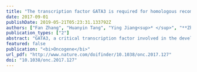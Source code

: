 ```yaml
---
title: "The transcription factor GATA3 is required for homologous recombination repair by regulating CtIP expression."
date: 2017-09-01
publishDate: 2019-05-21T05:23:31.133792Z
authors: ["Fan Zhang", "Huanyin Tang", "Ying Jiang<sup>* </sup>", "**Zhiyong Mao**<sup>* </sup>"]
publication_types: ["2"]
abstract: "GATA3, a critical transcription factor involved in the development of the mammary gland, also plays important roles in mammary tumorigenesis by regulating transcription in coordination with two essential DNA repair factors, PARP1 and BRCA1. However, whether and how GATA3 participates in the process of DNA repair, which is often associated with tumorigenesis, has not been investigated. Here we demonstrate that GATA3 is required for the repair of DNA double-strand breaks (DSBs) by homologous recominbation (HR). Mechanistic studies indicate that at both the protein and the mRNA level, depleting GATA3 leads to reduced expression of CtIP, an essential HR factor involved in end resection, thereby suppressing the repair of DSBs by HR and sensitizing cells to etoposide induced DNA DSBs. Further studies indicate that upon the occurrence of DNA DSBs GATA3 directly binds to the CtIP promoter at the region of -2119 to -2130 and -2274 to -2285, and promotes the transcription of CtIP. Overexpression of CtIP in GATA3 depleted cells rescues the decline of HR, and cell survival in the presence of etoposide. In addition, through data mining analysis, we observed an extremely strong correlation between the expression levels of GATA3 and CtIP in paratumors, but the correlation turned insignificant in mammary tumors. Using vectors encoding GATA3 with mutations frequently occurring in mammary tumors, we found that several mutations on GATA3 led to a dysregulation of CtIP, and therefore HR repair. In summary, our data delineates the regulatory mechanisms of GATA3 in DNA DSB repair and strongly suggests that it might act as a tumor suppressor by promoting CtIP expression and HR to stabilize genomes."
featured: false
publication: "<bi>Oncogene</bi>"
url_pdf: "http://www.nature.com/doifinder/10.1038/onc.2017.127"
doi: "10.1038/onc.2017.127"
---
```


